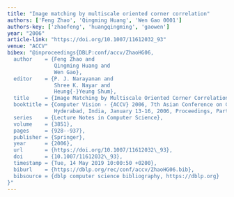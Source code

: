 ```yaml
---
title: "Image matching by multiscale oriented corner correlation"
authors: ['Feng Zhao', 'Qingming Huang', 'Wen Gao 0001']
authors-key: ['zhaofeng', 'huangqingming', 'gaowen']
year: "2006"
article-link: "https://doi.org/10.1007/11612032_93"
venue: "ACCV"
bibex: "@inproceedings{DBLP:conf/accv/ZhaoHG06,
  author    = {Feng Zhao and
               Qingming Huang and
               Wen Gao},
  editor    = {P. J. Narayanan and
               Shree K. Nayar and
               Heung{-}Yeung Shum},
  title     = {Image Matching by Multiscale Oriented Corner Correlation},
  booktitle = {Computer Vision - {ACCV} 2006, 7th Asian Conference on Computer Vision,
               Hyderabad, India, January 13-16, 2006, Proceedings, Part {I}},
  series    = {Lecture Notes in Computer Science},
  volume    = {3851},
  pages     = {928--937},
  publisher = {Springer},
  year      = {2006},
  url       = {https://doi.org/10.1007/11612032\_93},
  doi       = {10.1007/11612032\_93},
  timestamp = {Tue, 14 May 2019 10:00:50 +0200},
  biburl    = {https://dblp.org/rec/conf/accv/ZhaoHG06.bib},
  bibsource = {dblp computer science bibliography, https://dblp.org}
}"
---
```

